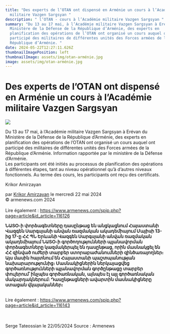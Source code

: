 ```yaml
---
title: "Des experts de l’OTAN ont dispensé en Arménie un cours à l’Académie
  militaire Vazgen Sargsyan "
description: " l’OTAN - cours à l’Académie militaire Vazgen Sargsyan "
summary: "Du 13 au 17 mai, à l’Académie militaire Vazgen Sargsyan à Erévan du
  Ministère de la Défense de la République d’Arménie, des experts en
  planification des opérations de l’OTAN ont organisé un cours auquel ont
  participé des militaires de différentes unités des Forces armées de la
  République d’Arménie. "
date: 2024-05-22T12:27:11.626Z
thumbnailImagePosition: left
thumbnailImage: assets/img/otan-arménie.jpg
image: assets/img/otan-arménie.jpg
---
```

<!--StartFragment-->

# Des experts de l’OTAN ont dispensé en Arménie un cours à l’Académie militaire Vazgen Sargsyan

![](https://www.armenews.com/IMG/arton116158.jpg)

Du 13 au 17 mai, à l’Académie militaire Vazgen Sargsyan à Erévan du Ministère de la Défense de la République d’Arménie, des experts en planification des opérations de l’OTAN ont organisé un cours auquel ont participé des militaires de différentes unités des Forces armées de la République d’Arménie. Information rapportée par le ministère de la Défense d’Arménie.\
Les participants ont été initiés au processus de planification des opérations à différentes étapes, tant au niveau opérationnel qu’à d’autres niveaux fonctionnels. Au terme des cours, les participants ont reçu des certificats.

Krikor Amirzayan

par [Krikor Amirzayan](https://www.armenews.com/spip.php?page=auteur&id_auteur=33) le mercredi 22 mai 2024\
© armenews.com 2024\
\
Lire également : https://www.armenews.com/spip.php?page=article&id_article=116126

<!--StartFragment-->

**ՆԱՏՕ-ի փորձագետները դասընթաց են անցկացնում Հայաստանի Վազգեն Սարգսյանի անվան ռազմական ակադեմիայում Մայիսի 13-ից 17-ը ՀՀ ՊՆ Երևանի Վազգեն Սարգսյանի անվան ռազմական ակադեմիայում ՆԱՏՕ-ի գործողությունների պլանավորման փորձագետները կազմակերպել են դասընթաց, որին մասնակցել են ՀՀ զինված ուժերի տարբեր ստորաբաժանումների զինծառայողներ։ Այս մասին հայտնում են Հայաստանի պաշտպանության նախարարությունից։ Մասնակիցներին ներկայացվեց գործառնությունների պլանավորման գործընթացը տարբեր փուլերում՝ ինչպես գործառնական, այնպես էլ այլ գործառնական մակարդակներում: Դասընթացների ավարտին մասնակիցները ստացան վկայականներ։**

\
Lire également : https://www.armenews.com/spip.php?page=article&id_article=116143

\
\
Serge Tateossian le 22/05/2024     Source : Armenews